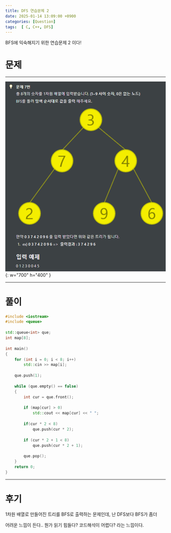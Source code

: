```yaml
---
title: DFS 연습문제 2
date: 2025-01-14 13:09:00 +0900
categories: [Question]  
tags:  [ C, C++, DFS]
---
```


BFS에 익숙해지기 위한 연습문제 2 이다!

# 문제   
---------------------------------------
![Desktop View](/assets/img/bfs2.png){: w="700" h="400" }

---------------------------------------

# 풀이

```c++
#include <iostream>
#include <queue>

std::queue<int> que;
int map[8];

int main()
{
    for (int i = 0; i < 8; i++)
        std::cin >> map[i];
    
    que.push(1);
    
    while (que.empty() == false)
    {
        int cur = que.front();
        
        if (map[cur] > 0)
            std::cout << map[cur] << " ";
        
        if(cur * 2 < 8)
            que.push(cur * 2);
        
        if (cur * 2 + 1 < 8)
            que.push(cur * 2 + 1);
        
        que.pop();
    }
    return 0;
}

```
---------------------------------------

# 후기

1차원 배열로 만들어진 트리를 BFS로 출력하는 문제인데, 난 DFS보다 BFS가 좀더

어려운 느낌이 든다.. 뭔가 읽기 힘들다? 코드해석이 어렵다? 라는 느낌이다.

